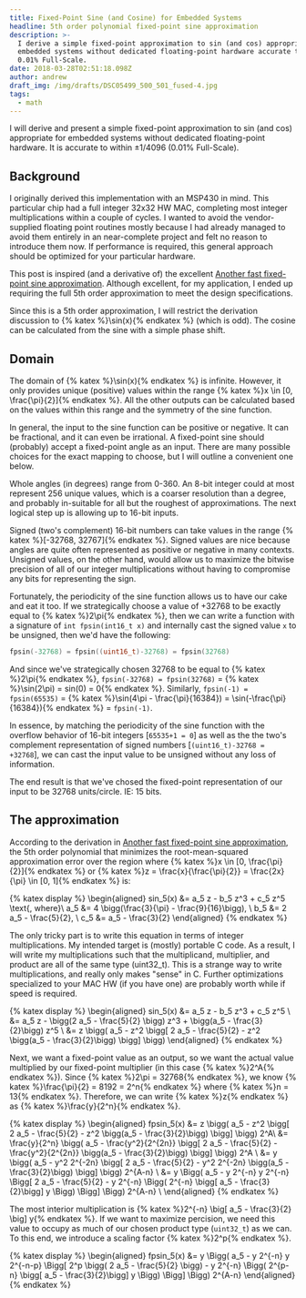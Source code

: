 ```yaml
---
title: Fixed-Point Sine (and Cosine) for Embedded Systems
headline: 5th order polynomial fixed-point sine approximation
description: >-
  I derive a simple fixed-point approximation to sin (and cos) appropriate for
  embedded systems without dedicated floating-point hardware accurate to within
  0.01% Full-Scale.
date: 2018-03-28T02:51:18.098Z
author: andrew
draft_img: /img/drafts/DSC05499_500_501_fused-4.jpg
tags:
  - math
---
```

I will derive and present a simple fixed-point approximation to sin (and cos) appropriate for embedded systems without dedicated floating-point hardware. It is accurate to within ±1/4096 (0.01% Full-Scale).

## Background

I originally derived this implementation with an MSP430 in mind. This particular chip had a full integer 32x32 HW MAC, completing most integer multiplications within a couple of cycles. I wanted to avoid the vendor-supplied floating point routines mostly because I had already managed to avoid them entirely in an near-complete project and felt no reason to introduce them now. If performance is required, this general approach should be optimized for your particular hardware.

This post is inspired (and a derivative of) the excellent [Another fast fixed-point sine approximation](http://www.coranac.com/2009/07/sines/). Although excellent, for my application, I ended up requiring the full 5th order approximation to meet the design specifications.

Since this is a 5th order approximation, I will restrict the derivation discussion to {% katex %}\sin(x){% endkatex %} (which is odd). The cosine can be calculated from the sine with a simple phase shift.

## Domain

The domain of {% katex %}\sin(x){% endkatex %} is infinite. However, it only provides unique (positive) values within the range {% katex %}x \in [0, \frac{\pi}{2}]{% endkatex %}. All the other outputs can be calculated based on the values within this range and the symmetry of the sine function.

In general, the input to the sine function can be positive or negative. It can be fractional, and it can even be irrational. A fixed-point sine should (probably) accept a fixed-point angle as an input. There are many possible choices for the exact mapping to choose, but I will outline a convenient one below.

Whole angles (in degrees) range from 0-360. An 8-bit integer could at most represent 256 unique values, which is a coarser resolution than a degree, and probably in-suitable for all but the roughest of approximations. The next logical step up is allowing up to 16-bit inputs.

Signed (two's complement) 16-bit numbers can take values in the range {% katex %}[-32768, 32767]{% endkatex %}. Signed values are nice because angles are quite often represented as positive or negative in many contexts. Unsigned values, on the other hand, would allow us to maximize the bitwise precision of all of our integer multiplications without having to compromise any bits for representing the sign. 

Fortunately, the periodicity of the sine function allows us to have our cake and eat it too. If we strategically choose a value of +32768 to be exactly equal to {% katex %}2\pi{% endkatex %}, then we can write a function with a signature of `int fpsin(int16_t x)` and internally cast the signed value `x` to be unsigned, then we'd have the following:

```c
fpsin(-32768) = fpsin((uint16_t)-32768) = fpsin(32768)
```

And since we've strategically chosen 32768 to be equal to {% katex %}2\pi{% endkatex %}, `fpsin(-32768) = fpsin(32768)` = {% katex %}\sin(2\pi) = sin(0) = 0{% endkatex %}. Similarly, `fpsin(-1) = fpsin(65535)` = {% katex %}\sin(4\pi - \frac{\pi}{16384}) = \sin(-\frac{\pi}{16384}){% endkatex %} = `fpsin(-1)`.

In essence, by matching the periodicity of the sine function with the overflow behavior of 16-bit integers [`65535+1 = 0`] as well as the the two's complement representation of signed numbers [`(uint16_t)-32768 = +32768`], we can cast the input value to be unsigned without any loss of information.

The end result is that we've chosed the fixed-point representation of our input to be 32768 units/circle. IE: 15 bits.

## The approximation

According to the derivation in [Another fast fixed-point sine approximation](http://www.coranac.com/2009/07/sines/), the 5th order polynomial that minimizes the root-mean-squared approximation error over the region where {% katex %}x \in [0, \frac{\pi}{2}]{% endkatex %} or {% katex %}z = \frac{x}{\frac{\pi}{2}} = \frac{2x}{\pi} \in [0, 1]{% endkatex %} is:

{% katex display %}
\begin{aligned}
sin_5(x) &= a_5 z - b_5 z^3 +  c_5 z^5 \text{, where}\\
a_5 &= 4 \bigg(\frac{3}{\pi} - \frac{9}{16}\bigg), \\
b_5 &= 2 a_5 - \frac{5}{2}, \\
c_5 &= a_5 - \frac{3}{2}
\end{aligned}
{% endkatex %}

The only tricky part is to write this equation in terms of integer multiplications. My intended target is (mostly) portable C code. As a result, I will write my multiplications such that the multiplicand, multiplier, and product are all of the same type (uint32_t). This is a strange way to write multiplications, and really only makes "sense" in C. Further optimizations specialized to your MAC HW (if you have one) are probably worth while if speed is required.

{% katex display %}
\begin{aligned}
sin_5(x) &= a_5 z - b_5 z^3 + c_5 z^5 \\
 &= a_5 z - \bigg(2 a_5 - \frac{5}{2} \bigg) z^3 + \bigg(a_5 - \frac{3}{2}\bigg) z^5 \\
 &= z \bigg( a_5 - z^2 \bigg[ 2 a_5 - \frac{5}{2} - z^2 \bigg(a_5 - \frac{3}{2}\bigg) \bigg] \bigg)
\end{aligned}
{% endkatex %}

Next, we want a fixed-point value as an output, so we want the actual value multiplied by our fixed-point multiplier (in this case {% katex %}2^A{% endkatex %}). Since {% katex %}2\pi = 32768{% endkatex %}, we know {% katex %}\frac{\pi}{2} = 8192 = 2^n{% endkatex %} where {% katex %}n = 13{% endkatex %}. Therefore, we can write {% katex %}z{% endkatex %} as {% katex %}\frac{y}{2^n}{% endkatex %}.

{% katex display %}
\begin{aligned}
fpsin_5(x) &= z \bigg( a_5 - z^2 \bigg[ 2 a_5 - \frac{5}{2} - z^2 \bigg(a_5 - \frac{3}{2}\bigg) \bigg] \bigg) 2^A\\
 &= \frac{y}{2^n} \bigg( a_5 - \frac{y^2}{2^{2n}} \bigg[ 2 a_5 - \frac{5}{2} - \frac{y^2}{2^{2n}} \bigg(a_5 - \frac{3}{2}\bigg) \bigg] \bigg) 2^A \\
 &= y \bigg( a_5 - y^2 2^{-2n} \bigg[ 2 a_5 - \frac{5}{2} - y^2 2^{-2n} \bigg(a_5 - \frac{3}{2}\bigg) \bigg] \bigg) 2^{A-n} \\
 &= y \Bigg( a_5 - y 2^{-n} y 2^{-n} \Bigg[ 2 a_5 - \frac{5}{2} - y 2^{-n} \Bigg( 2^{-n} \bigg[ a_5 - \frac{3}{2}\bigg] y \Bigg) \Bigg] \Bigg) 2^{A-n} \\
\end{aligned}
{% endkatex %}

The most interior multiplication is {% katex %}2^{-n} \big[ a_5 - \frac{3}{2} \big] y{% endkatex %}. If we want to maximize percision, we need this value to occupy as much of our chosen product type (`uint32_t`) as we can. To this end, we introduce a scaling factor {% katex %}2^p{% endkatex %}.

{% katex display %}
\begin{aligned}
fpsin_5(x) &= y \Bigg( a_5 - y 2^{-n} y 2^{-n-p} \Bigg[ 2^p \bigg( 2 a_5 - \frac{5}{2} \bigg) - y 2^{-n} \Bigg( 2^{p-n} \bigg[ a_5 - \frac{3}{2}\bigg] y \Bigg) \Bigg] \Bigg) 2^{A-n}
\end{aligned}
{% endkatex %}